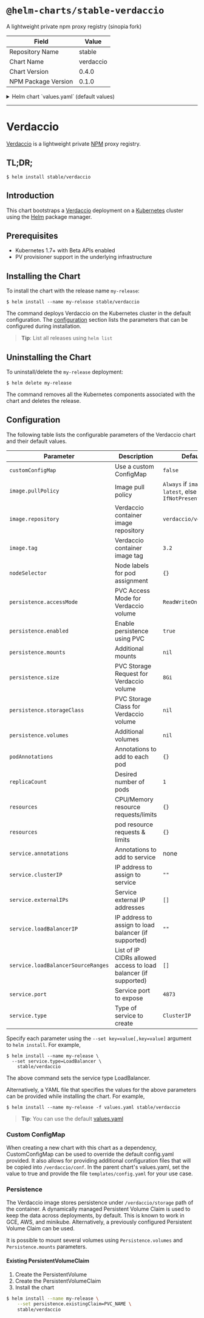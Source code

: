 # `@helm-charts/stable-verdaccio`

A lightweight private npm proxy registry (sinopia fork)

| Field               | Value     |
| ------------------- | --------- |
| Repository Name     | stable    |
| Chart Name          | verdaccio |
| Chart Version       | 0.4.0     |
| NPM Package Version | 0.1.0     |

<details>

<summary>Helm chart `values.yaml` (default values)</summary>

```yaml
image:
  repository: verdaccio/verdaccio
  tag: 3.2
  pullPolicy: IfNotPresent

service:
  annotations: {}
  clusterIP: ''

  ## List of IP addresses at which the service is available
  ## Ref: https://kubernetes.io/docs/user-guide/services/#external-ips
  ##
  externalIPs: []

  loadBalancerIP: ''
  loadBalancerSourceRanges: []
  port: 4873
  type: ClusterIP

## Node labels for pod assignment
## Ref: https://kubernetes.io/docs/user-guide/node-selection/
##
nodeSelector: {}

podAnnotations: {}
replicaCount: 1

resources:
  {}
  # limits:
  #  cpu: 100m
  #  memory: 512Mi
  # requests:
  #  cpu: 100m
  #  memory: 512Mi

ingress:
  enabled: false
# hosts:
#   - npm.blah.com
# annotations:
#   kubernetes.io/ingress.class: nginx
# tls:
#   - secretName: secret
#     hosts:
#       - npm.blah.com

configMap: |
  # This is the config file used for the docker images.
  # It allows all users to do anything, so don't use it on production systems.
  #
  # Do not configure host and port under `listen` in this file
  # as it will be ignored when using docker.
  # see https://github.com/verdaccio/verdaccio/blob/master/docs/docker.md#docker-and-custom-port-configuration
  #
  # Look here for more config file examples:
  # https://github.com/verdaccio/verdaccio/tree/master/conf
  #

  # path to a directory with all packages
  storage: /verdaccio/storage/data

  web:
    # WebUI is enabled as default, if you want disable it, just uncomment this line
    #enable: false
    title: Verdaccio

  auth:
    htpasswd:
      file: /verdaccio/storage/htpasswd
      # Maximum amount of users allowed to register, defaults to "+infinity".
      # You can set this to -1 to disable registration.
      #max_users: 1000

  # a list of other known repositories we can talk to
  uplinks:
    npmjs:
      url: https://registry.npmjs.org/

  packages:
    '@*/*':
      # scoped packages
      access: $all
      publish: $authenticated
      proxy: npmjs

    '**':
      # allow all users (including non-authenticated users) to read and
      # publish all packages
      #
      # you can specify usernames/groupnames (depending on your auth plugin)
      # and three keywords: "$all", "$anonymous", "$authenticated"
      access: $all

      # allow all known users to publish packages
      # (anyone can register by default, remember?)
      publish: $authenticated

      # if package is not available locally, proxy requests to 'npmjs' registry
      proxy: npmjs

  # To use `npm audit` uncomment the following section
  middlewares:
    audit:
      enabled: true

  # log settings
  logs:
    - {type: stdout, format: pretty, level: http}
    #- {type: file, path: verdaccio.log, level: info}

persistence:
  enabled: true
  ## A manually managed Persistent Volume and Claim
  ## Requires Persistence.Enabled: true
  ## If defined, PVC must be created manually before volume will be bound
  # existingClaim:

  ## Verdaccio data Persistent Volume Storage Class
  ## If defined, storageClassName: <storageClass>
  ## If set to "-", storageClassName: "", which disables dynamic provisioning
  ## If undefined (the default) or set to null, no storageClassName spec is
  ##   set, choosing the default provisioner.  (gp2 on AWS, standard on
  ##   GKE, AWS & OpenStack)
  ##
  # storageClass: "-"

  accessMode: ReadWriteOnce
  size: 8Gi
  volumes:
  #  - name: nothing
  #    emptyDir: {}
  mounts:
#  - mountPath: /var/nothing
#    name: nothing
#    readOnly: true

securityContext:
  enabled: true
  runAsUser: 100
  fsGroup: 101
```

</details>

---

# Verdaccio

[Verdaccio](http://www.verdaccio.org) is a lightweight private
[NPM](https://www.npmjs.com) proxy registry.

## TL;DR;

```
$ helm install stable/verdaccio
```

## Introduction

This chart bootstraps a [Verdaccio](https://github.com/verdaccio/verdaccio)
deployment on a [Kubernetes](http://kubernetes.io) cluster using the
[Helm](https://helm.sh) package manager.

## Prerequisites

- Kubernetes 1.7+ with Beta APIs enabled
- PV provisioner support in the underlying infrastructure

## Installing the Chart

To install the chart with the release name `my-release`:

```
$ helm install --name my-release stable/verdaccio
```

The command deploys Verdaccio on the Kubernetes cluster in the default
configuration. The [configuration](#configuration) section lists the parameters
that can be configured during installation.

> **Tip**: List all releases using `helm list`

## Uninstalling the Chart

To uninstall/delete the `my-release` deployment:

```
$ helm delete my-release
```

The command removes all the Kubernetes components associated with the chart and
deletes the release.

## Configuration

The following table lists the configurable parameters of the Verdaccio chart
and their default values.

| Parameter                          | Description                                                     | Default                                                  |
| ---------------------------------- | --------------------------------------------------------------- | -------------------------------------------------------- |
| `customConfigMap`                  | Use a custom ConfigMap                                          | `false`                                                  |
| `image.pullPolicy`                 | Image pull policy                                               | `Always` if `image` tag is `latest`, else `IfNotPresent` |
| `image.repository`                 | Verdaccio container image repository                            | `verdaccio/verdaccio`                                    |
| `image.tag`                        | Verdaccio container image tag                                   | `3.2`                                                    |
| `nodeSelector`                     | Node labels for pod assignment                                  | `{}`                                                     |
| `persistence.accessMode`           | PVC Access Mode for Verdaccio volume                            | `ReadWriteOnce`                                          |
| `persistence.enabled`              | Enable persistence using PVC                                    | `true`                                                   |
| `persistence.mounts`               | Additional mounts                                               | `nil`                                                    |
| `persistence.size`                 | PVC Storage Request for Verdaccio volume                        | `8Gi`                                                    |
| `persistence.storageClass`         | PVC Storage Class for Verdaccio volume                          | `nil`                                                    |
| `persistence.volumes`              | Additional volumes                                              | `nil`                                                    |
| `podAnnotations`                   | Annotations to add to each pod                                  | `{}`                                                     |
| `replicaCount`                     | Desired number of pods                                          | `1`                                                      |
| `resources`                        | CPU/Memory resource requests/limits                             | `{}`                                                     |
| `resources`                        | pod resource requests & limits                                  | `{}`                                                     |
| `service.annotations`              | Annotations to add to service                                   | none                                                     |
| `service.clusterIP`                | IP address to assign to service                                 | `""`                                                     |
| `service.externalIPs`              | Service external IP addresses                                   | `[]`                                                     |
| `service.loadBalancerIP`           | IP address to assign to load balancer (if supported)            | `""`                                                     |
| `service.loadBalancerSourceRanges` | List of IP CIDRs allowed access to load balancer (if supported) | `[]`                                                     |
| `service.port`                     | Service port to expose                                          | `4873`                                                   |
| `service.type`                     | Type of service to create                                       | `ClusterIP`                                              |

Specify each parameter using the `--set key=value[,key=value]` argument to `helm install`. For example,

```
$ helm install --name my-release \
  --set service.type=LoadBalancer \
    stable/verdaccio
```

The above command sets the service type LoadBalancer.

Alternatively, a YAML file that specifies the values for the above parameters
can be provided while installing the chart. For example,

```
$ helm install --name my-release -f values.yaml stable/verdaccio
```

> **Tip**: You can use the default [values.yaml](values.yaml)

### Custom ConfigMap

When creating a new chart with this chart as a dependency, CustomConfigMap can
be used to override the default config.yaml provided. It also allows for
providing additional configuration files that will be copied into
`/verdaccio/conf`. In the parent chart's values.yaml, set the value to true and
provide the file `templates/config.yaml` for your use case.

### Persistence

The Verdaccio image stores persistence under `/verdaccio/storage` path of the
container. A dynamically managed Persistent Volume Claim is used to keep the
data across deployments, by default. This is known to work in GCE, AWS, and
minikube.
Alternatively, a previously configured Persistent Volume Claim can be used.

It is possible to mount several volumes using `Persistence.volumes` and
`Persistence.mounts` parameters.

#### Existing PersistentVolumeClaim

1. Create the PersistentVolume
1. Create the PersistentVolumeClaim
1. Install the chart

```bash
$ helm install --name my-release \
    --set persistence.existingClaim=PVC_NAME \
    stable/verdaccio
```
